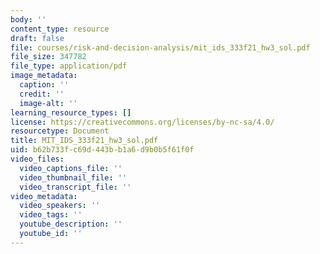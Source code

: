 ```yaml
---
body: ''
content_type: resource
draft: false
file: courses/risk-and-decision-analysis/mit_ids_333f21_hw3_sol.pdf
file_size: 347782
file_type: application/pdf
image_metadata:
  caption: ''
  credit: ''
  image-alt: ''
learning_resource_types: []
license: https://creativecommons.org/licenses/by-nc-sa/4.0/
resourcetype: Document
title: MIT_IDS_333f21_hw3_sol.pdf
uid: b62b733f-c69d-443b-b1a6-d9b0b5f61f0f
video_files:
  video_captions_file: ''
  video_thumbnail_file: ''
  video_transcript_file: ''
video_metadata:
  video_speakers: ''
  video_tags: ''
  youtube_description: ''
  youtube_id: ''
---
```

